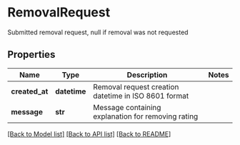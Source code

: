 # RemovalRequest

Submitted removal request, null if removal was not requested
## Properties
Name | Type | Description | Notes
------------ | ------------- | ------------- | -------------
**created_at** | **datetime** | Removal request creation datetime in ISO 8601 format | 
**message** | **str** | Message containing explanation for removing rating | 

[[Back to Model list]](../README.md#documentation-for-models) [[Back to API list]](../README.md#documentation-for-api-endpoints) [[Back to README]](../README.md)


